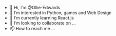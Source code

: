 - 👋 Hi, I’m @Ollie-Edwards
- 👀 I’m interested in Python, games and Web Design
- 🌱 I’m currently learning React.js
- 💞️ I’m looking to collaborate on ...
- 📫 How to reach me ...

<!---
Ollie-Edwards/Ollie-Edwards is a ✨ special ✨ repository because its `README.md` (this file) appears on your GitHub profile.
You can click the Preview link to take a look at your changes.
--->
